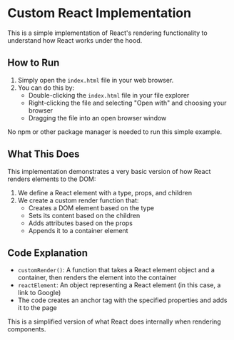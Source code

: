 # Custom React Implementation

This is a simple implementation of React's rendering functionality to understand how React works under the hood.

## How to Run

1. Simply open the `index.html` file in your web browser.
2. You can do this by:
   - Double-clicking the `index.html` file in your file explorer
   - Right-clicking the file and selecting "Open with" and choosing your browser
   - Dragging the file into an open browser window

No npm or other package manager is needed to run this simple example.

## What This Does

This implementation demonstrates a very basic version of how React renders elements to the DOM:

1. We define a React element with a type, props, and children
2. We create a custom render function that:
   - Creates a DOM element based on the type
   - Sets its content based on the children
   - Adds attributes based on the props
   - Appends it to a container element

## Code Explanation

- `customRender()`: A function that takes a React element object and a container, then renders the element into the container
- `reactElement`: An object representing a React element (in this case, a link to Google)
- The code creates an anchor tag with the specified properties and adds it to the page

This is a simplified version of what React does internally when rendering components.
